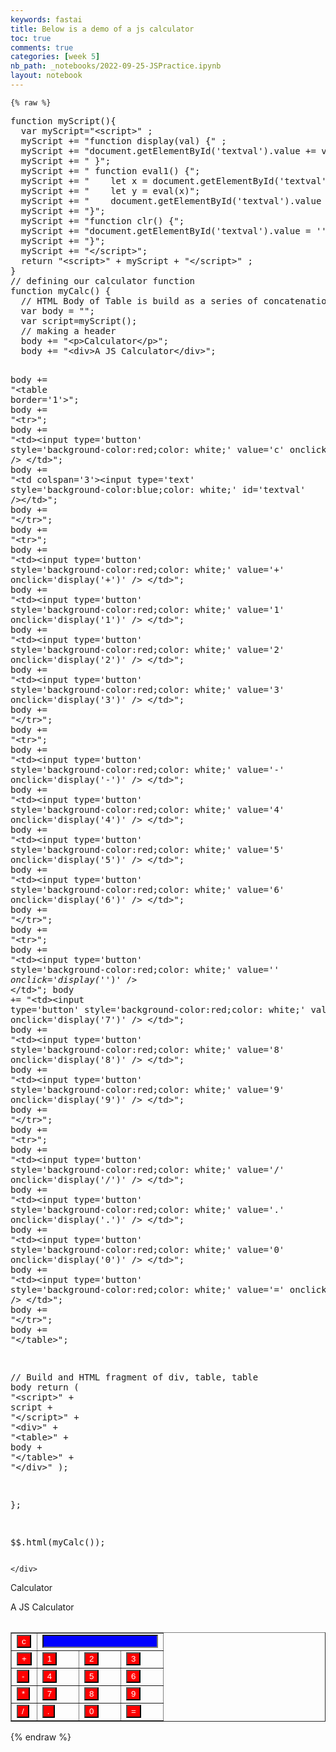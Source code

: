 ```yaml
---
keywords: fastai
title: Below is a demo of a js calculator
toc: true
comments: true
categories: [week 5]
nb_path: _notebooks/2022-09-25-JSPractice.ipynb
layout: notebook
---
```


<!--
#################################################
### THIS FILE WAS AUTOGENERATED! DO NOT EDIT! ###
#################################################
# file to edit: _notebooks/2022-09-25-JSPractice.ipynb
-->

<div class="container" id="notebook-container">
        
    {% raw %}
    
<div class="cell border-box-sizing code_cell rendered">
<div class="input">

<div class="inner_cell">
    <div class="input_area">
<div class=" highlight hl-javascript"><pre><span></span><span class="kd">function</span> <span class="nx">myScript</span><span class="p">(){</span>
  <span class="kd">var</span> <span class="nx">myScript</span><span class="o">=</span><span class="s2">&quot;&lt;script&gt;&quot;</span> <span class="p">;</span>
  <span class="nx">myScript</span> <span class="o">+=</span> <span class="s2">&quot;function display(val) {&quot;</span> <span class="p">;</span>
  <span class="nx">myScript</span> <span class="o">+=</span> <span class="s2">&quot;document.getElementById(&#39;textval&#39;).value += val&quot;</span> <span class="p">;</span>
  <span class="nx">myScript</span> <span class="o">+=</span> <span class="s2">&quot; }&quot;</span><span class="p">;</span>
  <span class="nx">myScript</span> <span class="o">+=</span> <span class="s2">&quot; function eval1() {&quot;</span><span class="p">;</span>
  <span class="nx">myScript</span> <span class="o">+=</span> <span class="s2">&quot;    let x = document.getElementById(&#39;textval&#39;).value&quot;</span><span class="p">;</span>
  <span class="nx">myScript</span> <span class="o">+=</span> <span class="s2">&quot;    let y = eval(x)&quot;</span><span class="p">;</span>
  <span class="nx">myScript</span> <span class="o">+=</span> <span class="s2">&quot;    document.getElementById(&#39;textval&#39;).value = y&quot;</span><span class="p">;</span>
  <span class="nx">myScript</span> <span class="o">+=</span> <span class="s2">&quot;}&quot;</span><span class="p">;</span>
  <span class="nx">myScript</span> <span class="o">+=</span> <span class="s2">&quot;function clr() {&quot;</span><span class="p">;</span>
  <span class="nx">myScript</span> <span class="o">+=</span> <span class="s2">&quot;document.getElementById(&#39;textval&#39;).value = &#39;&#39;&quot;</span><span class="p">;</span>
  <span class="nx">myScript</span> <span class="o">+=</span> <span class="s2">&quot;}&quot;</span><span class="p">;</span>
  <span class="nx">myScript</span> <span class="o">+=</span> <span class="s2">&quot;&lt;/script&gt;&quot;</span><span class="p">;</span>
  <span class="k">return</span> <span class="s2">&quot;&lt;script&gt;&quot;</span> <span class="o">+</span> <span class="nx">myScript</span> <span class="o">+</span> <span class="s2">&quot;&lt;/script&gt;&quot;</span> <span class="p">;</span>
<span class="p">}</span>
<span class="c1">// defining our calculator function</span>
<span class="kd">function</span> <span class="nx">myCalc</span><span class="p">()</span> <span class="p">{</span>
  <span class="c1">// HTML Body of Table is build as a series of concatenations (+=)</span>
  <span class="kd">var</span> <span class="nx">body</span> <span class="o">=</span> <span class="s2">&quot;&quot;</span><span class="p">;</span>
  <span class="kd">var</span> <span class="nx">script</span><span class="o">=</span><span class="nx">myScript</span><span class="p">();</span>
  <span class="c1">// making a header</span>
  <span class="nx">body</span> <span class="o">+=</span> <span class="s2">&quot;&lt;p&gt;Calculator&lt;/p&gt;&quot;</span><span class="p">;</span>
  <span class="nx">body</span> <span class="o">+=</span> <span class="s2">&quot;&lt;div&gt;A JS Calculator&lt;/div&gt;&quot;</span><span class="p">;</span>

  <span class="nx">body</span> <span class="o">+=</span>  <span class="s2">&quot;&lt;table border=&#39;1&#39;&gt;&quot;</span><span class="p">;</span>
  <span class="nx">body</span> <span class="o">+=</span>     <span class="s2">&quot;&lt;tr&gt;&quot;</span><span class="p">;</span>
  <span class="nx">body</span> <span class="o">+=</span>          <span class="s2">&quot;&lt;td&gt;&lt;input type=&#39;button&#39; style=&#39;background-color:red;color: white;&#39; value=&#39;c&#39; onclick=&#39;clr()&#39; /&gt; &lt;/td&gt;&quot;</span><span class="p">;</span>
  <span class="nx">body</span> <span class="o">+=</span>          <span class="s2">&quot;&lt;td colspan=&#39;3&#39;&gt;&lt;input type=&#39;text&#39; style=&#39;background-color:blue;color: white;&#39; id=&#39;textval&#39; /&gt;&lt;/td&gt;&quot;</span><span class="p">;</span>
  <span class="nx">body</span> <span class="o">+=</span>     <span class="s2">&quot;&lt;/tr&gt;&quot;</span><span class="p">;</span>
  <span class="nx">body</span> <span class="o">+=</span>  <span class="s2">&quot;&lt;tr&gt;&quot;</span><span class="p">;</span>
 <span class="nx">body</span> <span class="o">+=</span>    <span class="s2">&quot;&lt;td&gt;&lt;input type=&#39;button&#39; style=&#39;background-color:red;color: white;&#39; value=&#39;+&#39; onclick=&#39;display(&#39;+&#39;)&#39; /&gt; &lt;/td&gt;&quot;</span><span class="p">;</span>
 <span class="nx">body</span> <span class="o">+=</span>    <span class="s2">&quot;&lt;td&gt;&lt;input type=&#39;button&#39; style=&#39;background-color:red;color: white;&#39; value=&#39;1&#39; onclick=&#39;display(&#39;1&#39;)&#39; /&gt; &lt;/td&gt;&quot;</span><span class="p">;</span>
 <span class="nx">body</span> <span class="o">+=</span>    <span class="s2">&quot;&lt;td&gt;&lt;input type=&#39;button&#39; style=&#39;background-color:red;color: white;&#39; value=&#39;2&#39; onclick=&#39;display(&#39;2&#39;)&#39; /&gt; &lt;/td&gt;&quot;</span><span class="p">;</span>
 <span class="nx">body</span> <span class="o">+=</span>    <span class="s2">&quot;&lt;td&gt;&lt;input type=&#39;button&#39; style=&#39;background-color:red;color: white;&#39; value=&#39;3&#39; onclick=&#39;display(&#39;3&#39;)&#39; /&gt; &lt;/td&gt;&quot;</span><span class="p">;</span>
 <span class="nx">body</span> <span class="o">+=</span> <span class="s2">&quot;&lt;/tr&gt;&quot;</span><span class="p">;</span>
<span class="nx">body</span> <span class="o">+=</span> <span class="s2">&quot;&lt;tr&gt;&quot;</span><span class="p">;</span>
<span class="nx">body</span> <span class="o">+=</span>     <span class="s2">&quot;&lt;td&gt;&lt;input type=&#39;button&#39; style=&#39;background-color:red;color: white;&#39; value=&#39;-&#39; onclick=&#39;display(&#39;-&#39;)&#39; /&gt; &lt;/td&gt;&quot;</span><span class="p">;</span>
<span class="nx">body</span> <span class="o">+=</span>     <span class="s2">&quot;&lt;td&gt;&lt;input type=&#39;button&#39; style=&#39;background-color:red;color: white;&#39; value=&#39;4&#39; onclick=&#39;display(&#39;4&#39;)&#39; /&gt; &lt;/td&gt;&quot;</span><span class="p">;</span>
<span class="nx">body</span> <span class="o">+=</span>     <span class="s2">&quot;&lt;td&gt;&lt;input type=&#39;button&#39; style=&#39;background-color:red;color: white;&#39; value=&#39;5&#39; onclick=&#39;display(&#39;5&#39;)&#39; /&gt; &lt;/td&gt;&quot;</span><span class="p">;</span>
<span class="nx">body</span> <span class="o">+=</span>     <span class="s2">&quot;&lt;td&gt;&lt;input type=&#39;button&#39; style=&#39;background-color:red;color: white;&#39; value=&#39;6&#39; onclick=&#39;display(&#39;6&#39;)&#39; /&gt; &lt;/td&gt;&quot;</span><span class="p">;</span>
<span class="nx">body</span> <span class="o">+=</span> <span class="s2">&quot;&lt;/tr&gt;&quot;</span><span class="p">;</span>
<span class="nx">body</span> <span class="o">+=</span> <span class="s2">&quot;&lt;tr&gt;&quot;</span><span class="p">;</span>
<span class="nx">body</span> <span class="o">+=</span>     <span class="s2">&quot;&lt;td&gt;&lt;input type=&#39;button&#39; style=&#39;background-color:red;color: white;&#39; value=&#39;*&#39; onclick=&#39;display(&#39;*&#39;)&#39; /&gt; &lt;/td&gt;&quot;</span><span class="p">;</span>
<span class="nx">body</span> <span class="o">+=</span>     <span class="s2">&quot;&lt;td&gt;&lt;input type=&#39;button&#39; style=&#39;background-color:red;color: white;&#39; value=&#39;7&#39; onclick=&#39;display(&#39;7&#39;)&#39; /&gt; &lt;/td&gt;&quot;</span><span class="p">;</span>
<span class="nx">body</span> <span class="o">+=</span>     <span class="s2">&quot;&lt;td&gt;&lt;input type=&#39;button&#39; style=&#39;background-color:red;color: white;&#39; value=&#39;8&#39; onclick=&#39;display(&#39;8&#39;)&#39; /&gt; &lt;/td&gt;&quot;</span><span class="p">;</span>
<span class="nx">body</span> <span class="o">+=</span>     <span class="s2">&quot;&lt;td&gt;&lt;input type=&#39;button&#39; style=&#39;background-color:red;color: white;&#39; value=&#39;9&#39; onclick=&#39;display(&#39;9&#39;)&#39; /&gt; &lt;/td&gt;&quot;</span><span class="p">;</span>
<span class="nx">body</span> <span class="o">+=</span> <span class="s2">&quot;&lt;/tr&gt;&quot;</span><span class="p">;</span>
<span class="nx">body</span> <span class="o">+=</span> <span class="s2">&quot;&lt;tr&gt;&quot;</span><span class="p">;</span>
<span class="nx">body</span> <span class="o">+=</span>     <span class="s2">&quot;&lt;td&gt;&lt;input type=&#39;button&#39; style=&#39;background-color:red;color: white;&#39; value=&#39;/&#39; onclick=&#39;display(&#39;/&#39;)&#39; /&gt; &lt;/td&gt;&quot;</span><span class="p">;</span>
<span class="nx">body</span> <span class="o">+=</span>     <span class="s2">&quot;&lt;td&gt;&lt;input type=&#39;button&#39; style=&#39;background-color:red;color: white;&#39; value=&#39;.&#39; onclick=&#39;display(&#39;.&#39;)&#39; /&gt; &lt;/td&gt;&quot;</span><span class="p">;</span>
<span class="nx">body</span> <span class="o">+=</span>     <span class="s2">&quot;&lt;td&gt;&lt;input type=&#39;button&#39; style=&#39;background-color:red;color: white;&#39; value=&#39;0&#39; onclick=&#39;display(&#39;0&#39;)&#39; /&gt; &lt;/td&gt;&quot;</span><span class="p">;</span>
<span class="nx">body</span> <span class="o">+=</span>     <span class="s2">&quot;&lt;td&gt;&lt;input type=&#39;button&#39; style=&#39;background-color:red;color: white;&#39; value=&#39;=&#39; onclick=&#39;eval1()&#39; /&gt; &lt;/td&gt;&quot;</span><span class="p">;</span>
<span class="nx">body</span> <span class="o">+=</span> <span class="s2">&quot;&lt;/tr&gt;&quot;</span><span class="p">;</span>
  <span class="nx">body</span> <span class="o">+=</span> <span class="s2">&quot;&lt;/table&gt;&quot;</span><span class="p">;</span>
   
   <span class="c1">// Build and HTML fragment of div, table, table body</span>
  <span class="k">return</span> <span class="p">(</span>
    <span class="s2">&quot;&lt;script&gt;&quot;</span> <span class="o">+</span> <span class="nx">script</span> <span class="o">+</span> <span class="s2">&quot;&lt;/script&gt;&quot;</span> <span class="o">+</span>
    <span class="s2">&quot;&lt;div&gt;&quot;</span> <span class="o">+</span>
      <span class="s2">&quot;&lt;table&gt;&quot;</span> <span class="o">+</span>
        <span class="nx">body</span> <span class="o">+</span>
      <span class="s2">&quot;&lt;/table&gt;&quot;</span> <span class="o">+</span>
    <span class="s2">&quot;&lt;/div&gt;&quot;</span>
  <span class="p">);</span>

<span class="p">};</span>

<span class="nx">$$</span><span class="p">.</span><span class="nx">html</span><span class="p">(</span><span class="nx">myCalc</span><span class="p">());</span>
</pre></div>

    </div>
</div>
</div>

<div class="output_wrapper">
<div class="output">

<div class="output_area">


<div class="output_html rendered_html output_subarea output_execute_result">
<script><script><script>function display(val) {document.getElementById('textval').value += val } function evaluate() {    let x = document.getElementById('textval').value    let y = eval(x)    document.getElementById('textval').value = y}function clr() {document.getElementById('textval').value = ''}</script></script></script><div><table><p>Calculator</p><div>A JS Calculator</div><table border='1'><tr><td><input type='button' style='background-color:red;color: white;' value='c' onclick='clr()' /> </td><td colspan='3'><input type='text' style='background-color:blue;color: white;' id='textval' /></td></tr><tr><td><input type='button' style='background-color:red;color: white;' value='+' onclick='display('+')' /> </td><td><input type='button' style='background-color:red;color: white;' value='1' onclick='display('1')' /> </td><td><input type='button' style='background-color:red;color: white;' value='2' onclick='display('2')' /> </td><td><input type='button' style='background-color:red;color: white;' value='3' onclick='display('3')' /> </td></tr><tr><td><input type='button' style='background-color:red;color: white;' value='-' onclick='display('-')' /> </td><td><input type='button' style='background-color:red;color: white;' value='4' onclick='display('4')' /> </td><td><input type='button' style='background-color:red;color: white;' value='5' onclick='display('5')' /> </td><td><input type='button' style='background-color:red;color: white;' value='6' onclick='display('6')' /> </td></tr><tr><td><input type='button' style='background-color:red;color: white;' value='*' onclick='display('*')' /> </td><td><input type='button' style='background-color:red;color: white;' value='7' onclick='display('7')' /> </td><td><input type='button' style='background-color:red;color: white;' value='8' onclick='display('8')' /> </td><td><input type='button' style='background-color:red;color: white;' value='9' onclick='display('9')' /> </td></tr><tr><td><input type='button' style='background-color:red;color: white;' value='/' onclick='display('/')' /> </td><td><input type='button' style='background-color:red;color: white;' value='.' onclick='display('.')' /> </td><td><input type='button' style='background-color:red;color: white;' value='0' onclick='display('0')' /> </td><td><input type='button' style='background-color:red;color: white;' value='=' onclick='evaluate()' /> </td></tr></table></table></div>
</div>

</div>

</div>
</div>

</div>
    {% endraw %}

</div>
 

